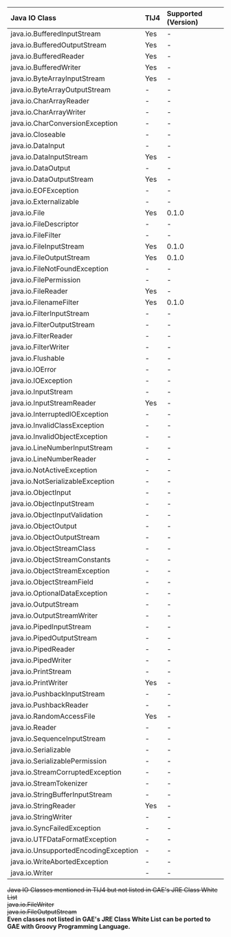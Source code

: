 |Java IO Class|TIJ4|Supported (Version)|
|:------------|:---|:------------------|
|java.io.BufferedInputStream|Yes |-                  |
|java.io.BufferedOutputStream|Yes |-                  |
|java.io.BufferedReader|Yes |-                  |
|java.io.BufferedWriter|Yes |-                  |
|java.io.ByteArrayInputStream|Yes |-                  |
|java.io.ByteArrayOutputStream|-   |-                  |
|java.io.CharArrayReader|-   |-                  |
|java.io.CharArrayWriter|-   |-                  |
|java.io.CharConversionException|-   |-                  |
|java.io.Closeable|-   |-                  |
|java.io.DataInput|-   |-                  |
|java.io.DataInputStream|Yes |-                  |
|java.io.DataOutput|-   |-                  |
|java.io.DataOutputStream|Yes |-                  |
|java.io.EOFException|-   |-                  |
|java.io.Externalizable|-   |-                  |
|java.io.File |Yes |0.1.0              |
|java.io.FileDescriptor|-   |-                  |
|java.io.FileFilter|-   |-                  |
|java.io.FileInputStream|Yes |0.1.0              |
|java.io.FileOutputStream|Yes |0.1.0              |
|java.io.FileNotFoundException|-   |-                  |
|java.io.FilePermission|-   |-                  |
|java.io.FileReader|Yes |-                  |
|java.io.FilenameFilter|Yes |0.1.0              |
|java.io.FilterInputStream|-   |-                  |
|java.io.FilterOutputStream|-   |-                  |
|java.io.FilterReader|-   |-                  |
|java.io.FilterWriter|-   |-                  |
|java.io.Flushable|-   |-                  |
|java.io.IOError|-   |-                  |
|java.io.IOException|-   |-                  |
|java.io.InputStream|-   |-                  |
|java.io.InputStreamReader|Yes |-                  |
|java.io.InterruptedIOException|-   |-                  |
|java.io.InvalidClassException|-   |-                  |
|java.io.InvalidObjectException|-   |-                  |
|java.io.LineNumberInputStream|-   |-                  |
|java.io.LineNumberReader|-   |-                  |
|java.io.NotActiveException|-   |-                  |
|java.io.NotSerializableException|-   |-                  |
|java.io.ObjectInput|-   |-                  |
|java.io.ObjectInputStream|-   |-                  |
|java.io.ObjectInputValidation|-   |-                  |
|java.io.ObjectOutput|-   |-                  |
|java.io.ObjectOutputStream|-   |-                  |
|java.io.ObjectStreamClass|-   |-                  |
|java.io.ObjectStreamConstants|-   |-                  |
|java.io.ObjectStreamException|-   |-                  |
|java.io.ObjectStreamField|-   |-                  |
|java.io.OptionalDataException|-   |-                  |
|java.io.OutputStream|-   |-                  |
|java.io.OutputStreamWriter|-   |-                  |
|java.io.PipedInputStream|-   |-                  |
|java.io.PipedOutputStream|-   |-                  |
|java.io.PipedReader|-   |-                  |
|java.io.PipedWriter|-   |-                  |
|java.io.PrintStream|-   |-                  |
|java.io.PrintWriter|Yes |-                  |
|java.io.PushbackInputStream|-   |-                  |
|java.io.PushbackReader|-   |-                  |
|java.io.RandomAccessFile|Yes |-                  |
|java.io.Reader|-   |-                  |
|java.io.SequenceInputStream|-   |-                  |
|java.io.Serializable|-   |-                  |
|java.io.SerializablePermission|-   |-                  |
|java.io.StreamCorruptedException|-   |-                  |
|java.io.StreamTokenizer|-   |-                  |
|java.io.StringBufferInputStream|-   |-                  |
|java.io.StringReader|Yes |-                  |
|java.io.StringWriter|-   |-                  |
|java.io.SyncFailedException|-   |-                  |
|java.io.UTFDataFormatException|-   |-                  |
|java.io.UnsupportedEncodingException|-   |-                  |
|java.io.WriteAbortedException|-   |-                  |
|java.io.Writer|-   |-                  |

~~Java IO Classes mentioned in TIJ4 but not listed in GAE's JRE Class White List~~ <br />
~~java.io.FileWriter~~ <br />
~~java.io.FileOutputStream~~ <br />
**Even classes not listed in GAE's JRE Class White List can be ported to GAE with Groovy Programming Language.**
